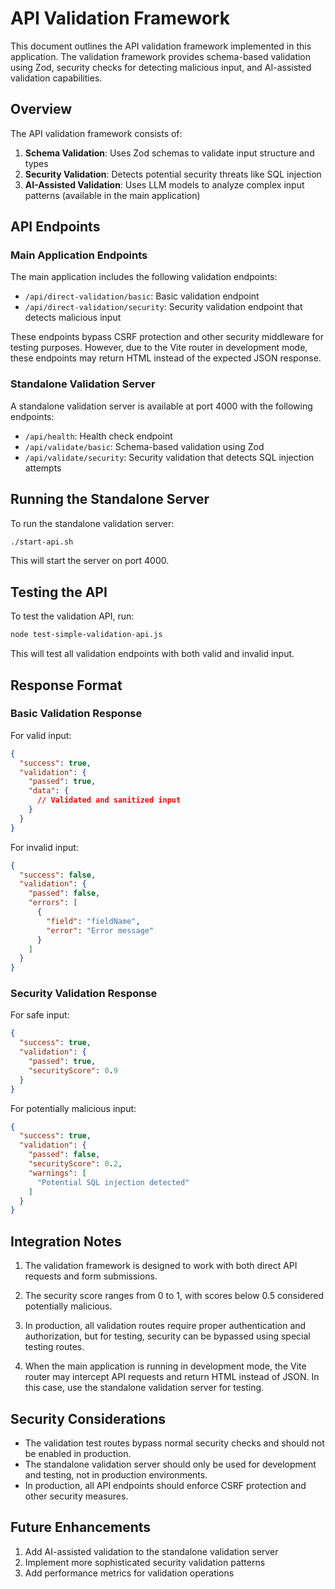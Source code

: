 # API Validation Framework

This document outlines the API validation framework implemented in this application. The validation framework provides schema-based validation using Zod, security checks for detecting malicious input, and AI-assisted validation capabilities.

## Overview

The API validation framework consists of:

1. **Schema Validation**: Uses Zod schemas to validate input structure and types
2. **Security Validation**: Detects potential security threats like SQL injection
3. **AI-Assisted Validation**: Uses LLM models to analyze complex input patterns (available in the main application)

## API Endpoints

### Main Application Endpoints

The main application includes the following validation endpoints:

- `/api/direct-validation/basic`: Basic validation endpoint
- `/api/direct-validation/security`: Security validation endpoint that detects malicious input

These endpoints bypass CSRF protection and other security middleware for testing purposes. However, due to the Vite router in development mode, these endpoints may return HTML instead of the expected JSON response.

### Standalone Validation Server

A standalone validation server is available at port 4000 with the following endpoints:

- `/api/health`: Health check endpoint
- `/api/validate/basic`: Schema-based validation using Zod
- `/api/validate/security`: Security validation that detects SQL injection attempts

## Running the Standalone Server

To run the standalone validation server:

```bash
./start-api.sh
```

This will start the server on port 4000.

## Testing the API

To test the validation API, run:

```bash
node test-simple-validation-api.js
```

This will test all validation endpoints with both valid and invalid input.

## Response Format

### Basic Validation Response

For valid input:

```json
{
  "success": true,
  "validation": {
    "passed": true,
    "data": {
      // Validated and sanitized input
    }
  }
}
```

For invalid input:

```json
{
  "success": false,
  "validation": {
    "passed": false,
    "errors": [
      {
        "field": "fieldName",
        "error": "Error message"
      }
    ]
  }
}
```

### Security Validation Response

For safe input:

```json
{
  "success": true,
  "validation": {
    "passed": true,
    "securityScore": 0.9
  }
}
```

For potentially malicious input:

```json
{
  "success": true,
  "validation": {
    "passed": false,
    "securityScore": 0.2,
    "warnings": [
      "Potential SQL injection detected"
    ]
  }
}
```

## Integration Notes

1. The validation framework is designed to work with both direct API requests and form submissions.

2. The security score ranges from 0 to 1, with scores below 0.5 considered potentially malicious.

3. In production, all validation routes require proper authentication and authorization, but for testing, security can be bypassed using special testing routes.

4. When the main application is running in development mode, the Vite router may intercept API requests and return HTML instead of JSON. In this case, use the standalone validation server for testing.

## Security Considerations

- The validation test routes bypass normal security checks and should not be enabled in production.
- The standalone validation server should only be used for development and testing, not in production environments.
- In production, all API endpoints should enforce CSRF protection and other security measures.

## Future Enhancements

1. Add AI-assisted validation to the standalone validation server
2. Implement more sophisticated security validation patterns
3. Add performance metrics for validation operations